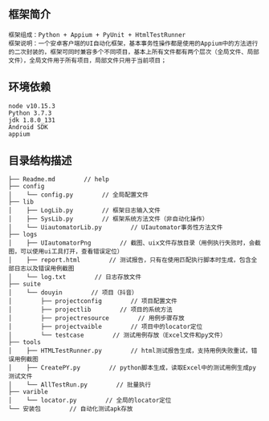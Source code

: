 框架简介
---
  	框架组成：Python + Appium + PyUnit + HtmlTestRunner
  	框架说明：一个安卓客户端的UI自动化框架，基本事务性操作都是使用的Appium中的方法进行的二次封装的，框架可同时兼容多个不同项目，基本上所有文件都有两个层次（全局文件、局部文件），全局文件用于所有项目，局部文件只用于当前项目；

环境依赖
---
  	node v10.15.3
  	Python 3.7.3
  	jdk 1.8.0_131
  	Android SDK
  	appium

目录结构描述
---
  	├── Readme.md        // help
  	├── config                      
  	│    └── config.py        // 全局配置文件
  	├── lib                      
  	│    ├── LogLib.py        // 框架日志输入文件
  	│    ├── SysLib.py        // 框架系统方法文件（非自动化操作）
  	│    └── UiautomatorLib.py        // UIautomator事务性方法文件
  	├── logs                      
  	│    ├── UIautomatorPng        // 截图、uix文件存放目录（用例执行失败时，会截图，可以使用ui工具打开，查看错误定位）
  	│    ├── report.html        // 测试报告，只有在使用匹配执行脚本时生成，包含全部日志以及错误用例截图
  	│    └── log.txt        // 日志存放文件
  	├── suite                      
  	│    └── douyin        // 项目（抖音）
  	│        ├── projectconfig        // 项目配置文件 
  	│        ├── projectlib        // 项目的系统方法
  	│        ├── projectresource        // 用例步骤存放
  	│        ├── projectvaible        // 项目中的locator定位
  	│        └── testcase        // 测试用例存放（Excel文件和py文件）
  	├── tools                      
  	│    ├── HTMLTestRunner.py        // html测试报告生成，支持用例失败重试，错误用例截图
  	│    ├── CreatePY.py        // python脚本生成，读取Excel中的测试用例生成py测试文件
  	│    └── AllTestRun.py        // 批量执行
  	├── varible                      
  	│    └── locator.py        // 全局的locator定位
  	└── 安装包        // 自动化测试apk存放
